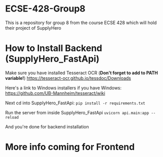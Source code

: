 # ECSE-428-Group8
This is a repository for group 8 from the course ECSE 428 which will hold their project of SupplyHero 

# How to Install Backend (SupplyHero_FastApi)
Make sure you have installed Tesseract OCR (**Don't forget to add to PATH variable!**)
https://tesseract-ocr.github.io/tessdoc/Downloads

Here's a link to Windows installers if you have Windows: https://github.com/UB-Mannheim/tesseract/wiki

Next cd into SupplyHero_FastApi:
``` pip install -r requirements.txt ```

Run the server from inside SupplyHero_FastApi
``` uvicorn api.main:app --reload ```

And you're done for backend installation

# More info coming for Frontend



